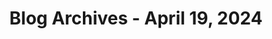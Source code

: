 ---
layout: category
title: "Blog Archives - April 19, 2024" 
category: "year-2024"
lang: en
permalink: '/category/2024/04/19/'
pagination:
    enabled: true
    category: ["year-2024", "month-04", "day-19"]
    permalink: /page/:num/
    locale: en
---